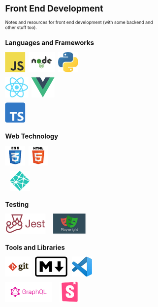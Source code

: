 # Front End Development

Notes and resources for front end development (with some backend and other stuff too).

## Languages and Frameworks

[<img height="65" style="max-height: 65px; padding-right: 10px;" src="./assets/logos/javascript-logo3.png"/>](https://github.com/coolinmc6/front-end-dev/tree/master/javascript)[<img height="65" style="max-height: 65px; padding-right: 10px;" src="./assets/logos/nodejs-logo.png" />](https://github.com/coolinmc6/front-end-dev/tree/master/nodejs)[<img height="65" style="max-height: 65px; padding-right: 10px;" src="./assets/logos/python-logo2.jpeg" />](https://github.com/coolinmc6/front-end-dev/tree/master/python)

[<img height="65" style="max-height: 65px; padding-right: 10px;" src="./assets/logos/react-logo2.png" />](https://github.com/coolinmc6/front-end-dev/tree/master/react)[<img height="65" style="max-height: 65px; padding-right: 10px;" src="./assets/logos/vue-logo.png" />](https://github.com/coolinmc6/front-end-dev/tree/master/vue)

[<img height="65" style="max-height: 65px; padding-right: 10px;" src="./assets/logos/typescript-logo.png" />](https://github.com/coolinmc6/front-end-dev/tree/master/typescript)

## Web Technology

[<img height="65" style="max-height: 65px; padding-right: 10px;" src="./assets/logos/css3-logo.png"  />](https://github.com/coolinmc6/front-end-dev/tree/master/css)[<img height="65" style="max-height: 65px; padding-right: 10px;" src="./assets/logos/html5-logo.png"  />](https://github.com/coolinmc6/front-end-dev/tree/master/html)

[<img height="65" style="max-height: 65px; padding-left: 15px" src="./assets/logos/netlify-logo3.png" />](https://github.com/coolinmc6/front-end-dev/tree/master/netlify)

## Testing

[<img height="65" style="max-height: 65px; padding-right: 10px;" src="./assets/logos/jest-logo2.png" />](https://github.com/coolinmc6/front-end-dev/tree/master/jest)[<img height="65" style="max-height: 65px; padding-left: 15px" src="./assets/logos/playwright-logo.png" />](https://github.com/coolinmc6/front-end-dev/tree/master/playwright)

## Tools and Libraries

[<img height="65" style="max-height: 65px; padding-right: 10px;" src="./assets/logos/git-logo.png" />](https://github.com/coolinmc6/front-end-dev/tree/master/git)[<img height="65" style="max-height: 65px" src="./assets/logos/markdown-logo.png" />](https://github.com/coolinmc6/front-end-dev/tree/master/markdown)[<img height="65" style="max-height: 65px; padding-left: 15px" src="./assets/logos/vscode-logo.jpeg" />](https://github.com/coolinmc6/front-end-dev/tree/master/vscode)

[<img height="65" style="max-height: 65px; padding-right: 10px;" src="./assets/logos/graphql-logo.png" />](https://github.com/coolinmc6/front-end-dev/tree/master/graphql)[<img height="65" style="max-height: 65px; padding-left: 15px" src="./assets/logos/storybook-logo.png" />](https://github.com/coolinmc6/front-end-dev/tree/master/storybook)